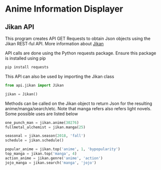 # Anime Information Displayer

## Jikan API
This program creates API GET Requests to obtain Json objects using the Jikan REST-ful API. More information about [Jikan](https://jikan.docs.apiary.io/#)

API calls are done using the Python requests package. Ensure this package is installed using pip

```bash
pip install requests
```

This API can also be used by importing the Jikan class

```python
from api.jikan import Jikan

jikan = Jikan()
```

Methods can be called on the Jikan object to return Json for the resulting anime/manga/search/etc. Note that manga refers also refers light novels. Some possible uses are listed below

```python
one_punch_man = jikan.anime(30276)
fullmetal_alchemist = jikan.manga(25)

seasonal = jikan.season(2018, 'fall')
schedule = jikan.schedule()

popular_anime = jikan.top('anime', 1, 'bypopularity')
top_manga = jikan.top('manga', 4)
action_anime = jikan.genre('anime', 'action')
jojo_manga = jikan.search('manga', 'jojo')
```
